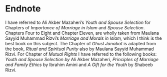 Endnote
=======

I have referred to Ali Akber Mazaheri’s *Youth and Spouse Selection* for
Chapters of *Importance of Marriage in Islam* and *Spouse Selection*.
Chapters Four to Eight and Chapter Eleven, are wholly taken from Maulana
Sayyid Muhammad Rizvi’s *Marriage and Morals in Islam,* which I think is
the best book on this subject. The Chapter of *Ghusl Janabat* is adapted
from the book, *Ritual and Spiritual Purity* also by Maulana Sayyid
Muhammad Rizvi. For Chapter of *Mutual Rights* I have referred to the
following books: *Youth and Spouse Selection by* Ali Akber Mazaheri,
*Principles of Marriage and Family Ethics* by Ibrahim Amini and *A Gift
for the Youth* by Shabeeb Rizvi.



